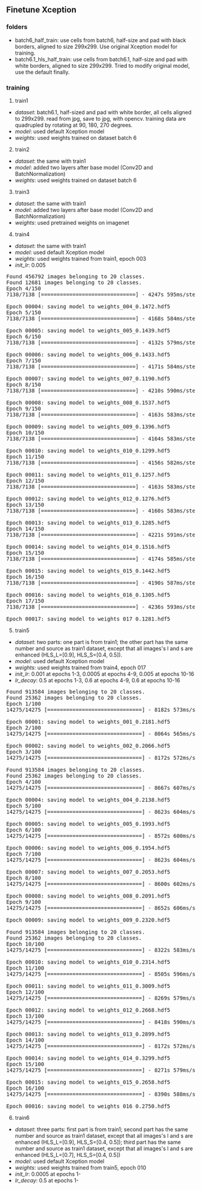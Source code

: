## Finetune Xception

### folders
 - batch6_half_train: use cells from batch6, half-size and pad with black borders, aligned to size 299x299. Use original Xception model for training.
 - batch6.1_hls_half_train: use cells from batch6.1, half-size and pad with white borders, aligned to size 299x299. Tried to modify original model, use the default finally.

### training
1. train1
 - _dataset_: batch6.1, half-sized and pad with white border, all cells aligned to 299x299. read from jpg, save to jpg, with opencv. training data are quadrupled by rotating at 90, 180, 270 degrees.
 - _model_: used default Xception model
 - _weights_: used weights trained on dataset batch 6

2. train2
 - _dataset_: the same with train1
 - _model_: added two layers after base model (Conv2D and BatchNormalization)
 - _weights_: used weights trained on dataset batch 6

3. train3
 - _dataset_: the same with train1
 - _model_: added two layers after base model (Conv2D and BatchNormalization)
 - _weights_: used pretrained weights on imagenet

4. train4
 - _dataset_: the same with train1
 - _model_: used default Xception model
 - _weights_: used weights trained from train1, epoch 003
 - _init_lr_: 0.005

<pre>
Found 456792 images belonging to 20 classes.
Found 12681 images belonging to 20 classes.
Epoch 4/150
7138/7138 [==============================] - 4247s 595ms/step - loss: 0.1646 - acc: 0.9416 - val_loss: 0.1472 - val_acc: 0.9492

Epoch 00004: saving model to weights_004_0.1472.hdf5
Epoch 5/150
7138/7138 [==============================] - 4168s 584ms/step - loss: 0.1378 - acc: 0.9498 - val_loss: 0.1439 - val_acc: 0.9521

Epoch 00005: saving model to weights_005_0.1439.hdf5
Epoch 6/150
7138/7138 [==============================] - 4132s 579ms/step - loss: 0.1294 - acc: 0.9525 - val_loss: 0.1433 - val_acc: 0.9543

Epoch 00006: saving model to weights_006_0.1433.hdf5
Epoch 7/150
7138/7138 [==============================] - 4171s 584ms/step - loss: 0.1242 - acc: 0.9544 - val_loss: 0.1190 - val_acc: 0.9579

Epoch 00007: saving model to weights_007_0.1190.hdf5
Epoch 8/150
7138/7138 [==============================] - 4210s 590ms/step - loss: 0.1198 - acc: 0.9556 - val_loss: 0.1537 - val_acc: 0.9542

Epoch 00008: saving model to weights_008_0.1537.hdf5
Epoch 9/150
7138/7138 [==============================] - 4163s 583ms/step - loss: 0.1176 - acc: 0.9564 - val_loss: 0.1396 - val_acc: 0.9563

Epoch 00009: saving model to weights_009_0.1396.hdf5
Epoch 10/150
7138/7138 [==============================] - 4164s 583ms/step - loss: 0.1173 - acc: 0.9567 - val_loss: 0.1299 - val_acc: 0.9568

Epoch 00010: saving model to weights_010_0.1299.hdf5
Epoch 11/150
7138/7138 [==============================] - 4156s 582ms/step - loss: 0.1170 - acc: 0.9566 - val_loss: 0.1257 - val_acc: 0.9578

Epoch 00011: saving model to weights_011_0.1257.hdf5
Epoch 12/150
7138/7138 [==============================] - 4163s 583ms/step - loss: 0.1168 - acc: 0.9565 - val_loss: 0.1276 - val_acc: 0.9573

Epoch 00012: saving model to weights_012_0.1276.hdf5
Epoch 13/150
7138/7138 [==============================] - 4160s 583ms/step - loss: 0.1161 - acc: 0.9568 - val_loss: 0.1285 - val_acc: 0.9575

Epoch 00013: saving model to weights_013_0.1285.hdf5
Epoch 14/150
7138/7138 [==============================] - 4221s 591ms/step - loss: 0.1170 - acc: 0.9567 - val_loss: 0.1516 - val_acc: 0.9547

Epoch 00014: saving model to weights_014_0.1516.hdf5
Epoch 15/150
7138/7138 [==============================] - 4174s 585ms/step - loss: 0.1172 - acc: 0.9566 - val_loss: 0.1442 - val_acc: 0.9554

Epoch 00015: saving model to weights_015_0.1442.hdf5
Epoch 16/150
7138/7138 [==============================] - 4190s 587ms/step - loss: 0.1157 - acc: 0.9570 - val_loss: 0.1305 - val_acc: 0.9566

Epoch 00016: saving model to weights_016_0.1305.hdf5
Epoch 17/150
7138/7138 [==============================] - 4236s 593ms/step - loss: 0.1160 - acc: 0.9572 - val_loss: 0.1281 - val_acc: 0.9571

Epoch 00017: saving model to weights_017_0.1281.hdf5
</pre>


5. train5
 - _dataset_: two parts: one part is from train1; the other part has the same number and source as train1 dataset, except that all images's l and s are enhanced (HLS_L=[0.9], HLS_S=[0.4, 0.5]).
 - _model_: used default Xception model
 - _weights_: used weights trained from train4, epoch 017
 - _init_lr_: 0.001 at epochs 1-3, 0.0005 at epochs 4-9, 0.005 at epochs 10-16
 - _lr_decay_: 0.5 at epochs 1-3, 0.6 at epochs 4-9, 0.6 at epochs 10-16

<pre>
Found 913584 images belonging to 20 classes.
Found 25362 images belonging to 20 classes.
Epoch 1/100
14275/14275 [==============================] - 8182s 573ms/step - loss: 0.1901 - acc: 0.9333 - val_loss: 0.2181 - val_acc: 0.9384

Epoch 00001: saving model to weights_001_0.2181.hdf5
Epoch 2/100
14275/14275 [==============================] - 8064s 565ms/step - loss: 0.1764 - acc: 0.9369 - val_loss: 0.2066 - val_acc: 0.9402

Epoch 00002: saving model to weights_002_0.2066.hdf5
Epoch 3/100
14275/14275 [==============================] - 8172s 572ms/step - loss: 0.1730 - acc: 0.9378 - val_loss: 0.2411 - val_acc: 0.9379

Found 913584 images belonging to 20 classes.
Found 25362 images belonging to 20 classes.
Epoch 4/100
14275/14275 [==============================] - 8667s 607ms/step - loss: 0.1692 - acc: 0.9390 - val_loss: 0.2138 - val_acc: 0.9407

Epoch 00004: saving model to weights_004_0.2138.hdf5
Epoch 5/100
14275/14275 [==============================] - 8623s 604ms/step - loss: 0.1662 - acc: 0.9401 - val_loss: 0.1993 - val_acc: 0.9421

Epoch 00005: saving model to weights_005_0.1993.hdf5
Epoch 6/100
14275/14275 [==============================] - 8572s 600ms/step - loss: 0.1650 - acc: 0.9403 - val_loss: 0.1954 - val_acc: 0.9427

Epoch 00006: saving model to weights_006_0.1954.hdf5
Epoch 7/100
14275/14275 [==============================] - 8623s 604ms/step - loss: 0.1642 - acc: 0.9409 - val_loss: 0.2053 - val_acc: 0.9424

Epoch 00007: saving model to weights_007_0.2053.hdf5
Epoch 8/100
14275/14275 [==============================] - 8600s 602ms/step - loss: 0.1643 - acc: 0.9407 - val_loss: 0.2091 - val_acc: 0.9418

Epoch 00008: saving model to weights_008_0.2091.hdf5
Epoch 9/100
14275/14275 [==============================] - 8652s 606ms/step - loss: 0.1636 - acc: 0.9411 - val_loss: 0.2320 - val_acc: 0.9395

Epoch 00009: saving model to weights_009_0.2320.hdf5

Found 913584 images belonging to 20 classes.
Found 25362 images belonging to 20 classes.
Epoch 10/100
14275/14275 [==============================] - 8322s 583ms/step - loss: 0.1535 - acc: 0.9441 - val_loss: 0.2314 - val_acc: 0.9447

Epoch 00010: saving model to weights_010_0.2314.hdf5
Epoch 11/100
14275/14275 [==============================] - 8505s 596ms/step - loss: 0.1403 - acc: 0.9480 - val_loss: 0.3009 - val_acc: 0.9394

Epoch 00011: saving model to weights_011_0.3009.hdf5
Epoch 12/100
14275/14275 [==============================] - 8269s 579ms/step - loss: 0.1373 - acc: 0.9492 - val_loss: 0.2668 - val_acc: 0.9424

Epoch 00012: saving model to weights_012_0.2668.hdf5
Epoch 13/100
14275/14275 [==============================] - 8418s 590ms/step - loss: 0.1351 - acc: 0.9498 - val_loss: 0.2899 - val_acc: 0.9401

Epoch 00013: saving model to weights_013_0.2899.hdf5
Epoch 14/100
14275/14275 [==============================] - 8172s 572ms/step - loss: 0.1345 - acc: 0.9502 - val_loss: 0.3299 - val_acc: 0.9377

Epoch 00014: saving model to weights_014_0.3299.hdf5
Epoch 15/100
14275/14275 [==============================] - 8271s 579ms/step - loss: 0.1342 - acc: 0.9502 - val_loss: 0.2658 - val_acc: 0.9422

Epoch 00015: saving model to weights_015_0.2658.hdf5
Epoch 16/100
14275/14275 [==============================] - 8390s 588ms/step - loss: 0.1343 - acc: 0.9503 - val_loss: 0.2750 - val_acc: 0.9412

Epoch 00016: saving model to weights_016_0.2750.hdf5
</pre>


6. train6
 - _dataset_: three parts: first part is from train1; second part has the same number and source as train1 dataset, except that all images's l and s are enhanced (HLS_L=[0.9], HLS_S=[0.4, 0.5]); third part has the same number and source as train1 dataset, except that all images's l and s are enhanced (HLS_L=[0.7], HLS_S=[0.4, 0.5])
 - _model_: used default Xception model
 - _weights_: used weights trained from train5, epoch 010
 - _init_lr_: 0.0005 at epochs 1-
 - _lr_decay_: 0.5 at epochs 1-

